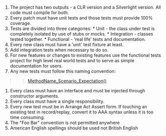   1. The project has two outputs - a CLR version and a Silverlight version. All code must compile for both.
  1. Every patch must have unit tests and those tests must provide 100% coverage.
  1. Tests are divided into three categories:
    * Unit - the class under test is completely isolated by use of stubs or mocks.
    * Integration - classes tested together.
    * Functional - 'real life' tests and documentation.
  1. Every new class must have a 'unit' test fixture at least.
  1. Add integration tests when necessary to do so.
  1. For new features or changes to existing features use the functional tests project for high level real world tests and to serve as simple documentation for users.
  1. Any new tests must follow this naming convention:
> > [MethodName\_Scenario\_Expectation()](http://weblogs.asp.net/rosherove/archive/2005/04/03/TestNamingStandards.aspx)
  1. Every class must have an interface and must be injected through constructor arguments.
  1. Every class must have a single responsibility.
  1. Every new test must be in Arrange Act Assert form. If touching an existing test in record/replay, convert it to AAA syntax unless it is too time consuming.
  1. The "Foo Bar" convention is not permitted anywhere
  1. American English spellings should be used not British English
